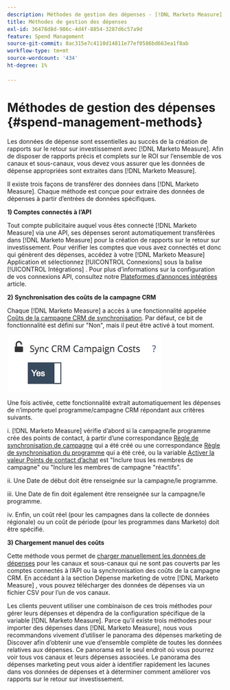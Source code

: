 ```yaml
---
description: Méthodes de gestion des dépenses - [!DNL Marketo Measure] - Documentation du produit
title: Méthodes de gestion des dépenses
exl-id: 36478d8d-986c-4d4f-8854-3287d6c57a9d
feature: Spend Management
source-git-commit: 8ac315e7c4110d14811e77ef0586bd663ea1f8ab
workflow-type: tm+mt
source-wordcount: '434'
ht-degree: 1%

---
```


# Méthodes de gestion des dépenses {#spend-management-methods}

Les données de dépense sont essentielles au succès de la création de rapports sur le retour sur investissement avec [!DNL Marketo Measure]. Afin de disposer de rapports précis et complets sur le ROI sur l’ensemble de vos canaux et sous-canaux, vous devez vous assurer que les données de dépense appropriées sont extraites dans [!DNL Marketo Measure].

Il existe trois façons de transférer des données dans [!DNL Marketo Measure]. Chaque méthode est conçue pour extraire des données de dépenses à partir d’entrées de données spécifiques.

**1) Comptes connectés à l’API**

Tout compte publicitaire auquel vous êtes connecté [!DNL Marketo Measure] via une API, ses dépenses seront automatiquement transférées dans [!DNL Marketo Measure] pour la création de rapports sur le retour sur investissement. Pour vérifier les comptes que vous avez connectés et donc qui génèrent des dépenses, accédez à votre [!DNL Marketo Measure] Application et sélectionnez [!UICONTROL Connexions] sous la balise [!UICONTROL Intégrations] . Pour plus d’informations sur la configuration de vos connexions API, consultez notre [Plateformes d’annonces intégrées](/help/api-connections/utilizing-marketo-measures-api-connections/integrated-ad-platforms.md#how-to-connect-ad-platforms) article.

**2) Synchronisation des coûts de la campagne CRM**

Chaque [!DNL Marketo Measure] a accès à une fonctionnalité appelée [Coûts de la campagne CRM de synchronisation](/help/marketing-spend/spend-management/crm-campaign-costs.md#availability). Par défaut, ce bit de fonctionnalité est défini sur &quot;Non&quot;, mais il peut être activé à tout moment.

![](assets/spend-management-methods-1.png)

Une fois activée, cette fonctionnalité extrait automatiquement les dépenses de n’importe quel programme/campagne CRM répondant aux critères suivants.

i. [!DNL Marketo Measure] vérifie d’abord si la campagne/le programme crée des points de contact, à partir d’une correspondance [Règle de synchronisation de campagne](/help/channel-tracking-and-setup/offline-channels/custom-campaign-sync.md) qui a été créé ou une correspondance [Règle de synchronisation du programme](/help/marketo-measure-and-marketo/marketo-measure-integrations-with-marketo/marketo-engage-programs-integration.md) qui a été créé, ou la variable [Activer la valeur Points de contact d’achat](/help/channel-tracking-and-setup/offline-channels/syncing-offline-campaigns.md#how-to-create-a-campaign-and-sync-buyer-touchpoints) est &quot;Inclure tous les membres de campagne&quot; ou &quot;Inclure les membres de campagne &quot;réactifs&quot;.

ii. Une Date de début doit être renseignée sur la campagne/le programme.

iii. Une Date de fin doit également être renseignée sur la campagne/le programme.

iv. Enfin, un coût réel (pour les campagnes dans la collecte de données régionale) ou un coût de période (pour les programmes dans Marketo) doit être spécifié.

**3) Chargement manuel des coûts**

Cette méthode vous permet de [charger manuellement les données de dépenses](/help/marketing-spend/spend-management/marketing-channel-costs.md#uploading-marketing-costs) pour les canaux et sous-canaux qui ne sont pas couverts par les comptes connectés à l’API ou la synchronisation des coûts de la campagne CRM. En accédant à la section Dépense marketing de votre [!DNL Marketo Measure] , vous pouvez télécharger des données de dépenses via un fichier CSV pour l’un de vos canaux.

Les clients peuvent utiliser une combinaison de ces trois méthodes pour gérer leurs dépenses et dépendra de la configuration spécifique de la variable [!DNL Marketo Measure]. Parce qu’il existe trois méthodes pour importer des dépenses dans [!DNL Marketo Measure], nous vous recommandons vivement d’utiliser le panorama des dépenses marketing de Discover afin d’obtenir une vue d’ensemble complète de toutes les données relatives aux dépenses. Ce panorama est le seul endroit où vous pourrez voir tous vos canaux et leurs dépenses associées. Le panorama des dépenses marketing peut vous aider à identifier rapidement les lacunes dans vos données de dépenses et à déterminer comment améliorer vos rapports sur le retour sur investissement.
